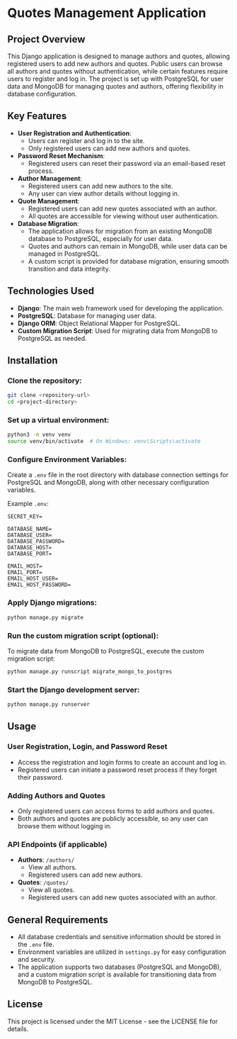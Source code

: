 # Quotes Management Application

## Project Overview
This Django application is designed to manage authors and quotes, allowing registered users to add new authors and quotes. Public users can browse all authors and quotes without authentication, while certain features require users to register and log in. The project is set up with PostgreSQL for user data and MongoDB for managing quotes and authors, offering flexibility in database configuration.

## Key Features
- **User Registration and Authentication**:
  - Users can register and log in to the site.
  - Only registered users can add new authors and quotes.
- **Password Reset Mechanism**:
  - Registered users can reset their password via an email-based reset process.
- **Author Management**:
  - Registered users can add new authors to the site.
  - Any user can view author details without logging in.
- **Quote Management**:
  - Registered users can add new quotes associated with an author.
  - All quotes are accessible for viewing without user authentication.
- **Database Migration**:
  - The application allows for migration from an existing MongoDB database to PostgreSQL, especially for user data.
  - Quotes and authors can remain in MongoDB, while user data can be managed in PostgreSQL.
  - A custom script is provided for database migration, ensuring smooth transition and data integrity.

## Technologies Used
- **Django**: The main web framework used for developing the application.
- **PostgreSQL**: Database for managing user data.
- **Django ORM**: Object Relational Mapper for PostgreSQL.
- **Custom Migration Script**: Used for migrating data from MongoDB to PostgreSQL as needed.

## Installation

### Clone the repository:
```bash
git clone <repository-url>
cd <project-directory>
```

### Set up a virtual environment:
```bash
python3 -m venv venv
source venv/bin/activate  # On Windows: venv\Scripts\activate
```

### Configure Environment Variables:
Create a `.env` file in the root directory with database connection settings for PostgreSQL and MongoDB, along with other necessary configuration variables.

Example `.env`:
```plaintext
SECRET_KEY=

DATABASE_NAME=
DATABASE_USER=
DATABASE_PASSWORD=
DATABASE_HOST=
DATABASE_PORT=

EMAIL_HOST=
EMAIL_PORT=
EMAIL_HOST_USER=
EMAIL_HOST_PASSWORD=
```

### Apply Django migrations:
```bash
python manage.py migrate
```

### Run the custom migration script (optional):
To migrate data from MongoDB to PostgreSQL, execute the custom migration script:
```bash
python manage.py runscript migrate_mongo_to_postgres
```

### Start the Django development server:
```bash
python manage.py runserver
```

## Usage

### User Registration, Login, and Password Reset
- Access the registration and login forms to create an account and log in.
- Registered users can initiate a password reset process if they forget their password.

### Adding Authors and Quotes
- Only registered users can access forms to add authors and quotes.
- Both authors and quotes are publicly accessible, so any user can browse them without logging in.

### API Endpoints (if applicable)
- **Authors**: `/authors/`
  - View all authors.
  - Registered users can add new authors.
- **Quotes**: `/quotes/`
  - View all quotes.
  - Registered users can add new quotes associated with an author.

## General Requirements
- All database credentials and sensitive information should be stored in the `.env` file.
- Environment variables are utilized in `settings.py` for easy configuration and security.
- The application supports two databases (PostgreSQL and MongoDB), and a custom migration script is available for transitioning data from MongoDB to PostgreSQL.

## License
This project is licensed under the MIT License - see the LICENSE file for details.
